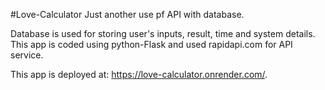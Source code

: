 #Love-Calculator
Just another use pf API with database.

Database is used for storing user's inputs, result, time and system details.
This app is coded using python-Flask and used rapidapi.com for API service.

This app is deployed at: https://love-calculator.onrender.com/.
